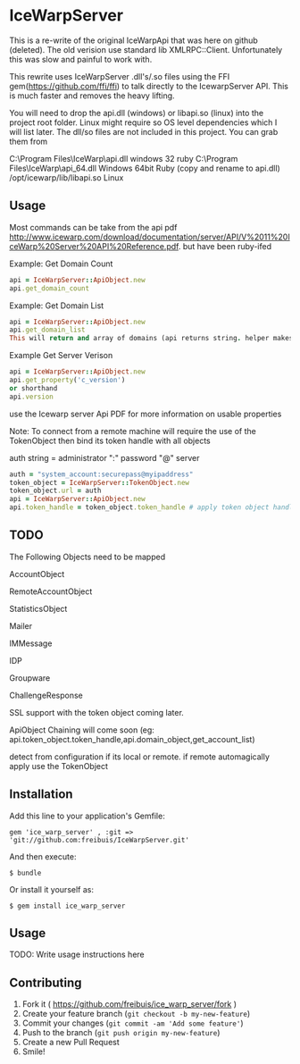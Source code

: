 # IceWarpServer

This is a re-write of the original IceWarpApi that was here on github (deleted). The old verision use standard lib XMLRPC::Client. Unfortunately this was slow and painful to work with.

This rewrite uses IceWarpServer .dll's/.so files using the FFI gem(https://github.com/ffi/ffi) to talk directly to the  IcewarpServer API. This is much faster and removes the heavy lifting.

You will need to drop the api.dll (windows) or libapi.so (linux) into the project root folder. Linux might require so OS level dependencies which I will list later. 
The dll/so files are not included in this project. You can grab them from

  C:\Program Files\IceWarp\api.dll    windows 32 ruby
  C:\Program Files\IceWarp\api_64.dll Windows 64bit Ruby  (copy and rename to api.dll)
  /opt/icewarp/lib/libapi.so          Linux

## Usage

Most commands can be take from the api pdf http://www.icewarp.com/download/documentation/server/API/V%2011%20IceWarp%20Server%20API%20Reference.pdf. but have been ruby-ifed 

Example: Get Domain Count
```ruby
api = IceWarpServer::ApiObject.new
api.get_domain_count
```

Example: Get Domain List
```ruby
api = IceWarpServer::ApiObject.new
api.get_domain_list
This will return and array of domains (api returns string. helper makes it enum array)
```

Example Get Server Verison
```ruby
api = IceWarpServer::ApiObject.new
api.get_property('c_version')
or shorthand
api.version
```


use the Icewarp server Api PDF for more information on usable properties



Note: To connect from a remote machine will require the use of the TokenObject then bind its token handle with all objects



auth string = administrator ":" password "@" server
```ruby
auth = "system_account:securepass@myipaddress"
token_object = IceWarpServer::TokenObject.new
token_object.url = auth
api = IceWarpServer::ApiObject.new
api.token_handle = token_object.token_handle # apply token object handle to api token
```



## TODO

The Following Objects need to be mapped
 
AccountObject
  
RemoteAccountObject

StatisticsObject
 
Mailer

IMMessage
 
IDP

Groupware
 
ChallengeResponse
 

SSL support with the token object coming later.

ApiObject Chaining will come soon (eg: api.token_object.token_handle,api.domain_object,get_account_list)

detect from configuration if its local or remote. if remote automagically apply use the TokenObject

## Installation

Add this line to your application's Gemfile:

    gem 'ice_warp_server' , :git => 'git://github.com:freibuis/IceWarpServer.git'

And then execute:

    $ bundle

Or install it yourself as:

    $ gem install ice_warp_server

## Usage

TODO: Write usage instructions here

## Contributing

1. Fork it ( https://github.com/freibuis/ice_warp_server/fork )
2. Create your feature branch (`git checkout -b my-new-feature`)
3. Commit your changes (`git commit -am 'Add some feature'`)
4. Push to the branch (`git push origin my-new-feature`)
5. Create a new Pull Request
6. Smile!
